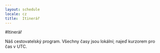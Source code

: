```yaml
---
layout: schedule
locale: cz
title:  Itinerář
---
```


#Itinerář

Náš cestovatelský program. Všechny časy jsou lokální; najeď kurzorem pro čas v UTC.